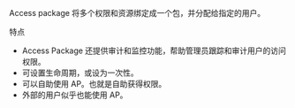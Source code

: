 Access package 将多个权限和资源绑定成一个包，并分配给指定的用户。

特点

- Access Package 还提供审计和监控功能，帮助管理员跟踪和审计用户的访问权限。
- 可设置生命周期，或设为一次性。
- 可以自助使用 AP。也就是自助获得权限。
- 外部的用户似乎也能使用 AP。